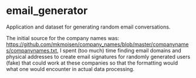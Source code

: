 # email_generator
Application and dataset for generating random email conversations.

The initial source for the company names was: https://github.com/mkmoisen/company_names/blob/master/companynames/companynames.txt, I spent (too much) time finding email domains and physical addresses to create email signatures for randomly generated users (fake) that could work at these companies so that the formatting would what one would encounter in actual data processing.
